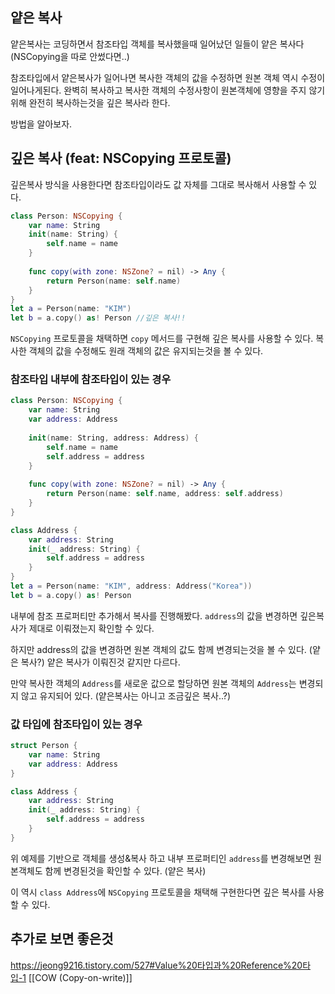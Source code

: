 ## 얕은 복사
얕은복사는 코딩하면서 참조타입 객체를 복사했을때 일어났던 일들이 얕은 복사다 (NSCopying을 따로 안썼다면..)

참조타입에서 얕은복사가 일어나면 복사한 객체의 값을 수정하면 원본 객체 역시 수정이 일어나게된다.
완벽히 복사하고 복사한 객체의 수정사항이 원본객체에 영향을 주지 않기위해 완전히 복사하는것을 깊은 복사라 한다.

방법을 알아보자.
## 깊은 복사 (feat:  NSCopying 프로토콜)
깊은복사 방식을 사용한다면 참조타입이라도 값 자체를 그대로 복사해서 사용할 수 있다.

```swift
class Person: NSCopying {
    var name: String
    init(name: String) {
        self.name = name
    }
    
    func copy(with zone: NSZone? = nil) -> Any {
        return Person(name: self.name)
    }
}
let a = Person(name: "KIM")
let b = a.copy() as! Person //깊은 복사!!
```

`NSCopying` 프로토콜을 채택하면 `copy` 메서드를 구현해 깊은 복사를 사용할 수 있다.
복사한 객체의 값을 수정해도 원래 객체의 값은 유지되는것을 볼 수 있다.
### 참조타입 내부에 참조타입이 있는 경우
```swift
class Person: NSCopying {
    var name: String
    var address: Address
    
    init(name: String, address: Address) {
        self.name = name
        self.address = address
    }
    
    func copy(with zone: NSZone? = nil) -> Any {
        return Person(name: self.name, address: self.address)
    }
}

class Address {
    var address: String
    init(_ address: String) {
        self.address = address
    }
}
let a = Person(name: "KIM", address: Address("Korea"))
let b = a.copy() as! Person
```
내부에 참조 프로퍼티만 추가해서 복사를 진행해봤다.
`address`의 값을 변경하면 깊은복사가 제대로 이뤄졌는지 확인할 수 있다.

하지만 address의 값을 변경하면 원본 객체의 값도 함께 변경되는것을 볼 수 있다. (얕은 복사?)
얕은 복사가 이뤄진것 같지만 다르다.

만약 복사한 객체의 `Address`를 새로운 값으로 할당하면 원본 객체의 `Address`는 변경되지 않고 유지되어 있다. (얕은복사는 아니고 조금깊은 복사..?)
### 값 타입에 참조타입이 있는 경우
```swift
struct Person {
	var name: String
	var address: Address
}

class Address {
	var address: String
	init(_ address: String) {
		self.address = address
	}
}
```

위 예제를 기반으로 객체를 생성&복사 하고 내부 프로퍼티인 `address`를 변경해보면  원본객체도 함께 변경된것을 확인할 수 있다. (얕은 복사)

이 역시 `class Address`에 `NSCopying` 프로토콜을 채택해 구현한다면 깊은 복사를 사용할 수 있다.
## 추가로 보면 좋은것
https://jeong9216.tistory.com/527#Value%20타입과%20Reference%20타입-1
[[COW (Copy-on-write)]]